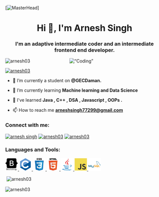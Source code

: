 [![MasterHead](https://devforum-uploads.s3.dualstack.us-east-2.amazonaws.com/uploads/original/4X/0/2/a/02a4b92048705c6530bc0c6a48d2cf9fcb6a74d9.gif)]
<h1 align="center">Hi 👋, I'm Arnesh Singh</h1>
<h3 align="center">I'm an adaptive intermediate coder and an intermediate frontend end developer.</h3>

<img align="right" width="300" alt=“Coding” src="https://www.gettingsmart.com/wp-content/uploads/2015/04/programming-concept-482x335-1.jpg" />

<p align="left"> <img src="https://komarev.com/ghpvc/?username=arnesh03&label=Profile%20views&color=0e75b6&style=flat" alt="arnesh03" /> </p>

<p align="left"> <a href="https://github.com/ryo-ma/github-profile-trophy"><img src="https://github-profile-trophy.vercel.app/?username=arnesh03" alt="arnesh03" /></a> </p>

- 🔭 I’m currently a student on **@GECDaman.**

- 🌱 I’m currently learning **Machine learning and Data Science**
- 🤖 I've learned **Java , C++ , DSA , Javascript , OOPs .** 

- 📫 How to reach me **arneshsingh77299@gmail.com**

<h3 align="left">Connect with me:</h3>
<p align="left">
<a href="https://linkedin.com/in/arnesh singh" target="blank"><img align="center" src="https://raw.githubusercontent.com/rahuldkjain/github-profile-readme-generator/master/src/images/icons/Social/linked-in-alt.svg" alt="arnesh singh" height="30" width="40" /></a>
<a href="https://instagram.com/arnesh03" target="blank"><img align="center" src="https://raw.githubusercontent.com/rahuldkjain/github-profile-readme-generator/master/src/images/icons/Social/instagram.svg" alt="arnesh03" height="30" width="40" /></a>
<a href="https://www.leetcode.com/arnesh03" target="blank"><img align="center" src="https://raw.githubusercontent.com/rahuldkjain/github-profile-readme-generator/master/src/images/icons/Social/leet-code.svg" alt="arnesh03" height="30" width="40" /></a>
</p>

<h3 align="left">Languages and Tools:</h3>
<p align="left"> <a href="https://getbootstrap.com" target="_blank" rel="noreferrer"> <img src="https://raw.githubusercontent.com/devicons/devicon/master/icons/bootstrap/bootstrap-plain-wordmark.svg" alt="bootstrap" width="40" height="40"/> </a> <a href="https://www.cprogramming.com/" target="_blank" rel="noreferrer"> <img src="https://raw.githubusercontent.com/devicons/devicon/master/icons/c/c-original.svg" alt="c" width="40" height="40"/> </a> <a href="https://www.w3schools.com/css/" target="_blank" rel="noreferrer"> <img src="https://raw.githubusercontent.com/devicons/devicon/master/icons/css3/css3-original-wordmark.svg" alt="css3" width="40" height="40"/> </a> <a href="https://www.w3.org/html/" target="_blank" rel="noreferrer"> <img src="https://raw.githubusercontent.com/devicons/devicon/master/icons/html5/html5-original-wordmark.svg" alt="html5" width="40" height="40"/> </a> <a href="https://www.java.com" target="_blank" rel="noreferrer"> <img src="https://raw.githubusercontent.com/devicons/devicon/master/icons/java/java-original.svg" alt="java" width="40" height="40"/> </a> <a href="https://developer.mozilla.org/en-US/docs/Web/JavaScript" target="_blank" rel="noreferrer"> <img src="https://raw.githubusercontent.com/devicons/devicon/master/icons/javascript/javascript-original.svg" alt="javascript" width="40" height="40"/> </a> <a href="https://www.mysql.com/" target="_blank" rel="noreferrer"> <img src="https://raw.githubusercontent.com/devicons/devicon/master/icons/mysql/mysql-original-wordmark.svg" alt="mysql" width="40" height="40"/> </a> </p>

<p>&nbsp;<img align="center" src="https://github-readme-stats.vercel.app/api?username=arnesh03&show_icons=true&locale=en" alt="arnesh03" /></p>

<p><img align="center" src="https://github-readme-streak-stats.herokuapp.com/?user=arnesh03&" alt="arnesh03" /></p>
